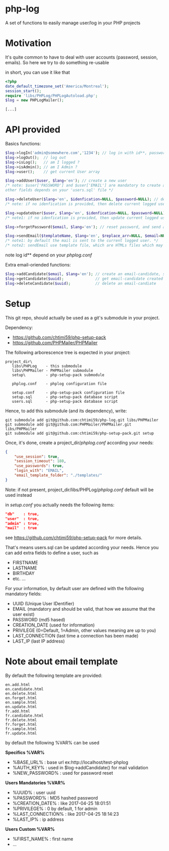 # php-log
A set of functions to easily manage user/log in your PHP projects

# Motivation
It's quite common to have to deal with user accounts (password, session, emails).
So here we try to do something re-usable

in short, you can use it like that

```php
<?php
date_default_timezone_set('America/Montreal');
session_start();
require 'libs/PHPLog/PHPLogAutoload.php';
$log = new PHPLogMailer();

[...]

```
# API provided

Basics functions:
```php
$log->logIn('admin@somewhere.com','1234'); // log in with id**, password
$log->logOut();  // log out
$log->isLog();   // am I logged ?
$log->isAdmin(); // am I Admin ?
$log->user();    // get current User array

$log->addUser($user, $lang='en'); // create a new user
/* note: $user['PASSWORD'] and $user['EMAIL'] are mandatory to create a new user
other fields depends on your 'users.sql' file */

$log->deleteUser($lang='en', $idenfication=NULL, $password=NULL); // delete a user
/* note: if no idenfication is provided, then delete current logged user */

$log->updateUser($user, $lang='en', $idenfication=NULL, $password=NULL); // change account setting
/* note1: if no idenfication is provided, then update current logged user */

$log->forgetPassword($email, $lang='en'); // reset password, and send an email with it

$log->sendEmail($templateName, $lang='en', $replace_arr=NULL, $email=NULL) // send an email, by using a template
/* note1: by default the mail is sent to the current logged user. */
/* note2: sendEmail use template file, which are HTMLs files which may have %var% replace variables in it */
```
note log id** depend on your *phplog.conf*

Extra email-oriended functions:
```php
$log->addCandidate($email, $lang='en'); // create an email-candidate, send the email
$log->getCandidate($uuid);              // get email-candidate created
$log->deleteCandidate($uuid);           // delete an email-candiate
```

# Setup

This git repo, should actually be used as a git's submodule in your project.

Dependency:
- https://github.com/chtimi59/php-setup-pack
- https://github.com/PHPMailer/PHPMailer

The following arborescence tree is expected in your project:

```
project_dir\
   libs\PHPLog    - this submodule
   libs\PHPMailer - PHPMailer submodule   
   setup\         - php-setup-pack submodule
   
   phplog.conf    - phplog configuration file
   
   setup.conf     - php-setup-pack configuration file
   setup.sql      - php-setup-pack database script
   users.sql      - php-setup-pack database script

```

Hence, to add this submodule (and its dependency), write:
```
git submodule add git@github.com:chtimi59/php-log.git libs/PHPMailer
git submodule add git@github.com:PHPMailer/PHPMailer.git libs/PHPMailer
git submodule add git@github.com:chtimi59/php-setup-pack.git setup
```

Once, it's done, create a project_dir/*phplog.conf* according your needs:

```json
{
    "use_session": true,
    "session_timeout": 180,
    "use_passwords": true,
    "login_with": "EMAIL",
    "email_template_folder": "./templates/"
}   
```
Note: if not present, project_dir/libs/PHPLog/*phplog.conf* default will be used instead

in *setup.conf* you actually needs the following items:
```json
"db"    : true,
"user"  : true,
"admin" : true,
"mail"  : true
```

see https://github.com/chtimi59/php-setup-pack for more details.

That's means users.sql can be updated according your needs. Hence you can add extra fields to define a user, such as
- FIRSTNAME
- LASTNAME
- BIRTHDAY
- etc. ...

For your information, by default user are defined with the following mandatory fields:
- UUID (Unique User IDentifier)
- EMAIL (mandatory and should be valid, that how we assume that the user exist)
- PASSWORD (md5 hased)
- CREATION_DATE (used for information)
- PRIVILEGE (0=Default, 1=Admin, other values meaning are up to you)
- LAST_CONNECTION (last time a connection has been made)
- LAST_IP (last IP address)

# Note about email template
By default the following template are provided:
```
en.add.html
en.candidate.html
en.delete.html
en.forget.html
en.sample.html
en.update.html
fr.add.html
fr.candidate.html
fr.delete.html
fr.forget.html
fr.sample.html
fr.update.html
```

by default the following %VAR% can be used

**Specifics %VAR%**
- %BASE_URL% : base url ex:http://localhost/test-phplog 
- %AUTH_KEY% : used in $log->addCandidate() for mail validation
- %NEW_PASSWORD% : used for password reset

**Users Mandatories %VAR%**
- %UUID% : user uuid
- %PASSWORD% : MD5 hashed password
- %CREATION_DATE% : like 2017-04-25 18:01:51
- %PRIVILEGE% : 0 by default, 1 for admin
- %LAST_CONNECTION% : like 2017-04-25 18:14:23
- %LAST_IP% : ip address

**Users Custom %VAR%**
- %FIRST_NAME% : first name
- ...








